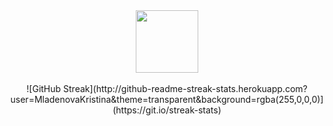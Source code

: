 <div id="header" align="center">
  <img src="https://media.giphy.com/media/M9gbBd9nbDrOTu1Mqx/giphy.gif](https://media.giphy.com/media/7Z49eulwv4aGY35RaD/giphy.gif](https://i.giphy.com/media/7Z49eulwv4aGY35RaD/giphy.webp" width="100"/>
<br><br>
![GitHub Streak](http://github-readme-streak-stats.herokuapp.com?user=MladenovaKristina&theme=transparent&background=rgba(255,0,0,0)](https://git.io/streak-stats)
</div>
